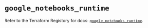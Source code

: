 # `google_notebooks_runtime`

Refer to the Terraform Registory for docs: [`google_notebooks_runtime`](https://registry.terraform.io/providers/hashicorp/google-beta/4.84.0/docs/resources/google_notebooks_runtime).
